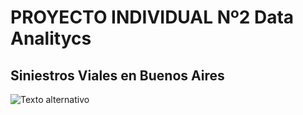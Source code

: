 # PROYECTO INDIVIDUAL Nº2 Data Analitycs    
## Siniestros Viales en Buenos Aires  
![Texto alternativo](https://www.pngwing.com/es/free-png-tncnn.jpg)

